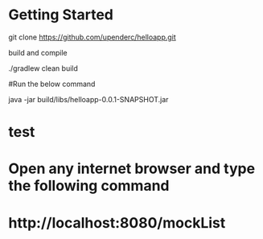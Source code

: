 # Getting Started

git clone https://github.com/upenderc/helloapp.git

build and compile

./gradlew clean build

#Run the below command

java -jar build/libs/helloapp-0.0.1-SNAPSHOT.jar

# test 
# Open any internet browser and type the following command
# http://localhost:8080/mockList
